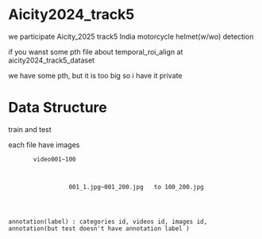 # Aicity2024_track5
we participate Aicity_2025 track5 India motorcycle helmet(w/wo) detection


if you wanst some pth file about temporal_roi_align at aicity2024_track5_dataset



we have some pth, but it is too big so i have it private



# Data Structure
train and test

each file have 
     images




           video001~100



                     001_1.jpg~001_200.jpg   to 100_200.jpg 




    annotation(label) : categories id, videos id, images id, annotation(but test doesn't have annotation label )
